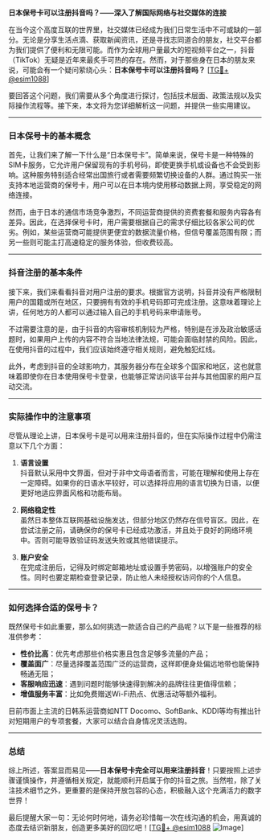 **日本保号卡可以注册抖音吗？——深入了解国际网络与社交媒体的连接**

在当今这个高度互联的世界里，社交媒体已经成为我们日常生活中不可或缺的一部分。无论是分享生活点滴、获取新闻资讯，还是寻找志同道合的朋友，社交平台都为我们提供了便利和无限可能。而作为全球用户量最大的短视频平台之一，抖音（TikTok）无疑是近年来最炙手可热的存在。然而，对于那些身在日本的朋友来说，可能会有一个疑问萦绕心头：**日本保号卡可以注册抖音吗？** [[TG💪+ @esim1088](https://t.me/s/esim1088)]

要回答这个问题，我们需要从多个角度进行探讨，包括技术层面、政策法规以及实际操作流程等。接下来，本文将为您详细解析这一问题，并提供一些实用建议。

---

### 日本保号卡的基本概念

首先，让我们来了解一下什么是“日本保号卡”。简单来说，保号卡是一种特殊的SIM卡服务，它允许用户保留现有的手机号码，即使更换手机或设备也不会受到影响。这种服务特别适合经常出国旅行或者需要频繁切换设备的人群。通过购买一张支持本地运营商的保号卡，用户可以在日本境内使用移动数据上网，享受稳定的网络连接。

然而，由于日本的通信市场竞争激烈，不同运营商提供的资费套餐和服务内容各有差异。因此，在选择保号卡时，用户需要根据自己的需求仔细比较各家公司的优劣。例如，某些运营商可能提供更便宜的数据流量价格，但信号覆盖范围有限；而另一些则可能主打高速稳定的服务体验，但收费较高。

---

### 抖音注册的基本条件

接下来，我们来看看抖音对用户注册的要求。根据官方说明，抖音并没有严格限制用户的国籍或所在地区，只要拥有有效的手机号码即可完成注册。这意味着理论上讲，任何地方的人都可以通过输入自己的手机号码来申请账号。

不过需要注意的是，由于抖音的内容审核机制较为严格，特别是在涉及政治敏感话题时，如果用户上传的内容不符合当地法律法规，可能会面临封禁的风险。因此，在使用抖音的过程中，我们应该始终遵守相关规则，避免触犯红线。

此外，考虑到抖音的全球影响力，其服务器分布在全球多个国家和地区，这也就意味着即使你在日本使用保号卡登录，也能够正常访问该平台并与其他国家的用户互动交流。

---

### 实际操作中的注意事项

尽管从理论上讲，日本保号卡是可以用来注册抖音的，但在实际操作过程中仍需注意以下几个方面：

1. **语言设置**  
   抖音默认采用中文界面，但对于非中文母语者而言，可能在理解和使用上存在一定障碍。如果你的日语水平较好，可以选择将应用的语言切换为日语，以便更好地适应界面风格和功能布局。

2. **网络稳定性**  
   虽然日本整体互联网基础设施发达，但部分地区仍然存在信号盲区。因此，在尝试注册之前，请确保你的保号卡已经成功激活，并且处于良好的网络环境中。否则可能导致验证码发送失败或其他错误提示。

3. **账户安全**  
   在完成注册后，记得及时绑定邮箱地址或设置手势密码，以增强账户的安全性。同时也要定期检查登录记录，防止他人未经授权访问你的个人信息。

---

### 如何选择合适的保号卡？

既然保号卡如此重要，那么如何挑选一款适合自己的产品呢？以下是一些推荐的标准供参考：

- **性价比高**：优先考虑那些价格实惠且包含足够多流量的产品；
- **覆盖面广**：尽量选择覆盖范围广泛的运营商，这样即便身处偏远地带也能保持畅通无阻；
- **客服响应迅速**：遇到问题时能够快速得到解决的品牌往往更值得信赖；
- **增值服务丰富**：比如免费赠送Wi-Fi热点、优惠活动等额外福利。

目前市面上主流的日韩系运营商如NTT Docomo、SoftBank、KDDI等均有推出针对短期用户的专项套餐，大家可以结合自身情况灵活选购。

---

### 总结

综上所述，答案显而易见——**日本保号卡完全可以用来注册抖音**！只要按照上述步骤谨慎操作，并遵循相关规定，就能顺利开启属于你的抖音之旅。当然啦，除了关注技术细节之外，更重要的是保持开放包容的心态，积极融入这个充满活力的数字世界！

最后提醒大家一句：无论何时何地，请务必珍惜每一次在线沟通的机会，用真诚的态度去结识新朋友，创造更多美好的回忆吧！[[TG💪+ @esim1088](https://t.me/s/esim1088) ![Image](https://i.postimg.cc/4NQfJmqS/Snipaste-2025-05-13-00-14-12.png)]